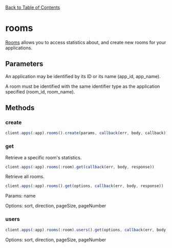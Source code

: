 [Back to Table of Contents](/#client)

# rooms

[Rooms](https://teams.goinstant.com/v1/rest-client/rooms) allows you to access statistics about, and create new rooms for your applications.

## Parameters

An application may be identified by its ID or its name (app_id, app_name).

A room must be identified with the same identifier type as the application specified (room_id, room_name).

## Methods

### create

```js
client.apps(:app).rooms().create(params, callback(err, body, callback))
```

### get

Retrieve a specific room's statistics.

```js
client.apps(:app).rooms(:room).get(callback(err, body, response))
```

Retrieve all rooms.

```js
client.apps(:app).rooms().get(options, callback(err, body, response))
```

Params: name

Options: sort, direction, pageSize, pageNumber

### users

```js
client.apps(:app).rooms(:room).users().get(options, callback(err, body, response))
```

Options: sort, direction, pageSize, pageNumber
